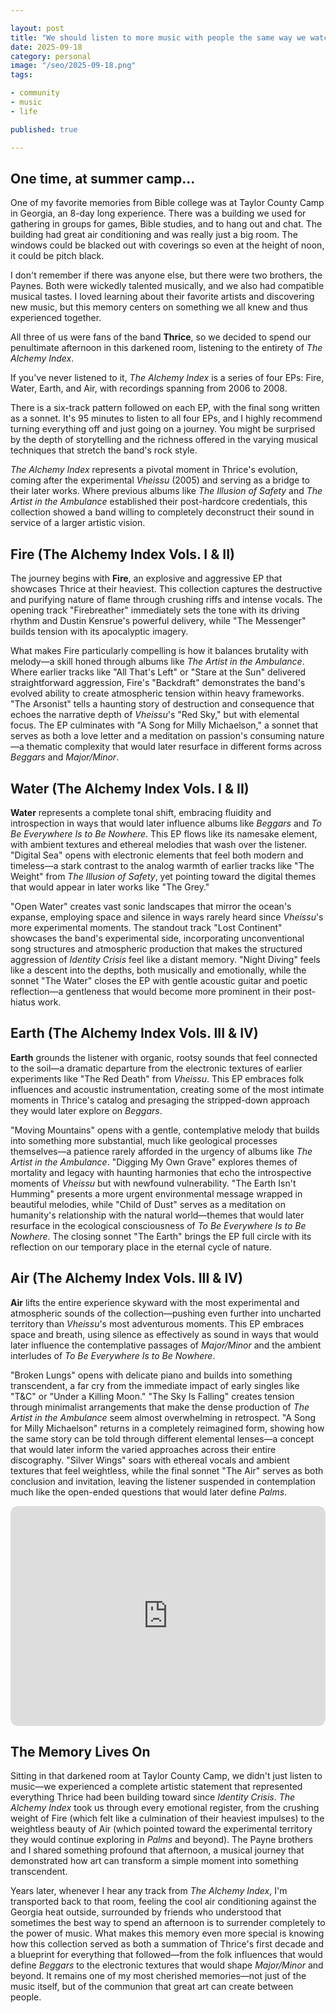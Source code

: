 ```yaml
---

layout: post
title: "We should listen to more music with people the same way we watch movies"
date: 2025-09-18
category: personal
image: "/seo/2025-09-18.png"
tags:

- community
- music
- life

published: true

---
```


## One time, at summer camp...

One of my favorite memories from Bible college was at Taylor County Camp in Georgia, an 8-day long experience. There was a building we used for gathering in groups for games, Bible studies, and to hang out and chat. The building had great air conditioning and was really just a big room. The windows could be blacked out with coverings so even at the height of noon, it could be pitch black.

I don't remember if there was anyone else, but there were two brothers, the Paynes. Both were wickedly talented musically, and we also had compatible musical tastes. I loved learning about their favorite artists and discovering new music, but this memory centers on something we all knew and thus experienced together.

All three of us were fans of the band **Thrice**, so we decided to spend our penultimate afternoon in this darkened room, listening to the entirety of *The Alchemy Index*. 

If you've never listened to it, *The Alchemy Index* is a series of four EPs: Fire, Water, Earth, and Air, with recordings spanning from 2006 to 2008.

There is a six-track pattern followed on each EP, with the final song written as a sonnet. It's 95 minutes to listen to all four EPs, and I highly recommend turning everything off and just going on a journey. You might be surprised by the depth of storytelling and the richness offered in the varying musical techniques that stretch the band's rock style.

*The Alchemy Index* represents a pivotal moment in Thrice's evolution, coming after the experimental *Vheissu* (2005) and serving as a bridge to their later works. Where previous albums like *The Illusion of Safety* and *The Artist in the Ambulance* established their post-hardcore credentials, this collection showed a band willing to completely deconstruct their sound in service of a larger artistic vision.

## Fire (The Alchemy Index Vols. I & II)

The journey begins with **Fire**, an explosive and aggressive EP that showcases Thrice at their heaviest. This collection captures the destructive and purifying nature of flame through crushing riffs and intense vocals. The opening track "Firebreather" immediately sets the tone with its driving rhythm and Dustin Kensrue's powerful delivery, while "The Messenger" builds tension with its apocalyptic imagery.

What makes Fire particularly compelling is how it balances brutality with melody—a skill honed through albums like *The Artist in the Ambulance*. Where earlier tracks like "All That's Left" or "Stare at the Sun" delivered straightforward aggression, Fire's "Backdraft" demonstrates the band's evolved ability to create atmospheric tension within heavy frameworks. "The Arsonist" tells a haunting story of destruction and consequence that echoes the narrative depth of *Vheissu*'s "Red Sky," but with elemental focus. The EP culminates with "A Song for Milly Michaelson," a sonnet that serves as both a love letter and a meditation on passion's consuming nature—a thematic complexity that would later resurface in different forms across *Beggars* and *Major/Minor*.

## Water (The Alchemy Index Vols. I & II)

**Water** represents a complete tonal shift, embracing fluidity and introspection in ways that would later influence albums like *Beggars* and *To Be Everywhere Is to Be Nowhere*. This EP flows like its namesake element, with ambient textures and ethereal melodies that wash over the listener. "Digital Sea" opens with electronic elements that feel both modern and timeless—a stark contrast to the analog warmth of earlier tracks like "The Weight" from *The Illusion of Safety*, yet pointing toward the digital themes that would appear in later works like "The Grey."

"Open Water" creates vast sonic landscapes that mirror the ocean's expanse, employing space and silence in ways rarely heard since *Vheissu*'s more experimental moments. The standout track "Lost Continent" showcases the band's experimental side, incorporating unconventional song structures and atmospheric production that makes the structured aggression of *Identity Crisis* feel like a distant memory. "Night Diving" feels like a descent into the depths, both musically and emotionally, while the sonnet "The Water" closes the EP with gentle acoustic guitar and poetic reflection—a gentleness that would become more prominent in their post-hiatus work.

## Earth (The Alchemy Index Vols. III & IV)

**Earth** grounds the listener with organic, rootsy sounds that feel connected to the soil—a dramatic departure from the electronic textures of earlier experiments like "The Red Death" from *Vheissu*. This EP embraces folk influences and acoustic instrumentation, creating some of the most intimate moments in Thrice's catalog and presaging the stripped-down approach they would later explore on *Beggars*.

"Moving Mountains" opens with a gentle, contemplative melody that builds into something more substantial, much like geological processes themselves—a patience rarely afforded in the urgency of albums like *The Artist in the Ambulance*. "Digging My Own Grave" explores themes of mortality and legacy with haunting harmonies that echo the introspective moments of *Vheissu* but with newfound vulnerability. "The Earth Isn't Humming" presents a more urgent environmental message wrapped in beautiful melodies, while "Child of Dust" serves as a meditation on humanity's relationship with the natural world—themes that would later resurface in the ecological consciousness of *To Be Everywhere Is to Be Nowhere*. The closing sonnet "The Earth" brings the EP full circle with its reflection on our temporary place in the eternal cycle of nature.

## Air (The Alchemy Index Vols. III & IV)

**Air** lifts the entire experience skyward with the most experimental and atmospheric sounds of the collection—pushing even further into uncharted territory than *Vheissu*'s most adventurous moments. This EP embraces space and breath, using silence as effectively as sound in ways that would later influence the contemplative passages of *Major/Minor* and the ambient interludes of *To Be Everywhere Is to Be Nowhere*.

"Broken Lungs" opens with delicate piano and builds into something transcendent, a far cry from the immediate impact of early singles like "T&C" or "Under a Killing Moon." "The Sky Is Falling" creates tension through minimalist arrangements that make the dense production of *The Artist in the Ambulance* seem almost overwhelming in retrospect. "A Song for Milly Michaelson" returns in a completely reimagined form, showing how the same story can be told through different elemental lenses—a concept that would later inform the varied approaches across their entire discography. "Silver Wings" soars with ethereal vocals and ambient textures that feel weightless, while the final sonnet "The Air" serves as both conclusion and invitation, leaving the listener suspended in contemplation much like the open-ended questions that would later define *Palms*.

<iframe data-testid="embed-iframe" style="border-radius:12px" src="https://open.spotify.com/embed/playlist/2s0TLdUh6HljC7wOqPRwAU?utm_source=generator&theme=0" width="100%" height="352" frameBorder="0" allowfullscreen="" allow="autoplay; clipboard-write; encrypted-media; fullscreen; picture-in-picture" loading="lazy"></iframe>

## The Memory Lives On

Sitting in that darkened room at Taylor County Camp, we didn't just listen to music—we experienced a complete artistic statement that represented everything Thrice had been building toward since *Identity Crisis*. *The Alchemy Index* took us through every emotional register, from the crushing weight of Fire (which felt like a culmination of their heaviest impulses) to the weightless beauty of Air (which pointed toward the experimental territory they would continue exploring in *Palms* and beyond). The Payne brothers and I shared something profound that afternoon, a musical journey that demonstrated how art can transform a simple moment into something transcendent.

Years later, whenever I hear any track from *The Alchemy Index*, I'm transported back to that room, feeling the cool air conditioning against the Georgia heat outside, surrounded by friends who understood that sometimes the best way to spend an afternoon is to surrender completely to the power of music. What makes this memory even more special is knowing how this collection served as both a summation of Thrice's first decade and a blueprint for everything that followed—from the folk influences that would define *Beggars* to the electronic textures that would shape *Major/Minor* and beyond. It remains one of my most cherished memories—not just of the music itself, but of the communion that great art can create between people.
